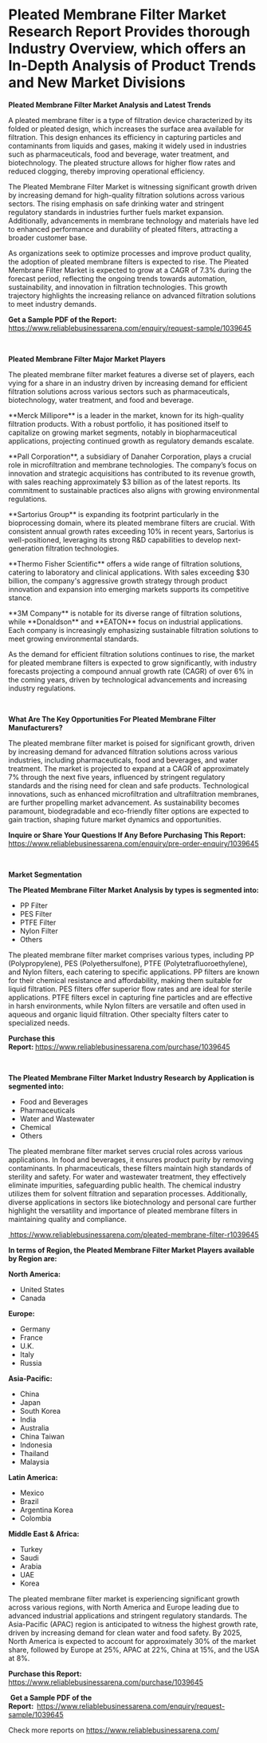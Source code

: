 <p><h1>Pleated Membrane Filter Market Research Report Provides thorough Industry Overview, which offers an In-Depth Analysis of Product Trends and New Market Divisions</h1></p><p><strong>Pleated Membrane Filter Market Analysis and Latest Trends</strong></p>
<p><p>A pleated membrane filter is a type of filtration device characterized by its folded or pleated design, which increases the surface area available for filtration. This design enhances its efficiency in capturing particles and contaminants from liquids and gases, making it widely used in industries such as pharmaceuticals, food and beverage, water treatment, and biotechnology. The pleated structure allows for higher flow rates and reduced clogging, thereby improving operational efficiency.</p><p>The Pleated Membrane Filter Market is witnessing significant growth driven by increasing demand for high-quality filtration solutions across various sectors. The rising emphasis on safe drinking water and stringent regulatory standards in industries further fuels market expansion. Additionally, advancements in membrane technology and materials have led to enhanced performance and durability of pleated filters, attracting a broader customer base.</p><p>As organizations seek to optimize processes and improve product quality, the adoption of pleated membrane filters is expected to rise. The Pleated Membrane Filter Market is expected to grow at a CAGR of 7.3% during the forecast period, reflecting the ongoing trends towards automation, sustainability, and innovation in filtration technologies. This growth trajectory highlights the increasing reliance on advanced filtration solutions to meet industry demands.</p></p>
<p><strong>Get a Sample PDF of the Report:&nbsp;</strong> <a href="https://www.reliablebusinessarena.com/enquiry/request-sample/1039645?utm_campaign=2202&utm_medium=2&utm_source=Github&utm_content=ia&utm_term=30012025&utm_id=pleated-membrane-filter">https://www.reliablebusinessarena.com/enquiry/request-sample/1039645</a></p>
<p>&nbsp;</p>
<p><strong>Pleated Membrane Filter Major Market Players</strong></p>
<p><p>The pleated membrane filter market features a diverse set of players, each vying for a share in an industry driven by increasing demand for efficient filtration solutions across various sectors such as pharmaceuticals, biotechnology, water treatment, and food and beverage.</p><p>**Merck Millipore** is a leader in the market, known for its high-quality filtration products. With a robust portfolio, it has positioned itself to capitalize on growing market segments, notably in biopharmaceutical applications, projecting continued growth as regulatory demands escalate.</p><p>**Pall Corporation**, a subsidiary of Danaher Corporation, plays a crucial role in microfiltration and membrane technologies. The company’s focus on innovation and strategic acquisitions has contributed to its revenue growth, with sales reaching approximately $3 billion as of the latest reports. Its commitment to sustainable practices also aligns with growing environmental regulations.</p><p>**Sartorius Group** is expanding its footprint particularly in the bioprocessing domain, where its pleated membrane filters are crucial. With consistent annual growth rates exceeding 10% in recent years, Sartorius is well-positioned, leveraging its strong R&D capabilities to develop next-generation filtration technologies.</p><p>**Thermo Fisher Scientific** offers a wide range of  filtration solutions, catering to laboratory and clinical applications. With sales exceeding $30 billion, the company's aggressive growth strategy through product innovation and expansion into emerging markets supports its competitive stance.</p><p>**3M Company** is notable for its diverse range of filtration solutions, while **Donaldson** and **EATON** focus on industrial applications. Each company is increasingly emphasizing sustainable filtration solutions to meet growing environmental standards.</p><p>As the demand for efficient filtration solutions continues to rise, the market for pleated membrane filters is expected to grow significantly, with industry forecasts projecting a compound annual growth rate (CAGR) of over 6% in the coming years, driven by technological advancements and increasing industry regulations.</p></p>
<p>&nbsp;</p>
<p><strong>What Are The Key Opportunities For Pleated Membrane Filter Manufacturers?</strong></p>
<p><p>The pleated membrane filter market is poised for significant growth, driven by increasing demand for advanced filtration solutions across various industries, including pharmaceuticals, food and beverages, and water treatment. The market is projected to expand at a CAGR of approximately 7% through the next five years, influenced by stringent regulatory standards and the rising need for clean and safe products. Technological innovations, such as enhanced microfiltration and ultrafiltration membranes, are further propelling market advancement. As sustainability becomes paramount, biodegradable and eco-friendly filter options are expected to gain traction, shaping future market dynamics and opportunities.</p></p>
<p><strong>Inquire or Share Your Questions If Any Before Purchasing This Report:</strong> <a href="https://www.reliablebusinessarena.com/enquiry/pre-order-enquiry/1039645?utm_campaign=2202&utm_medium=2&utm_source=Github&utm_content=ia&utm_term=30012025&utm_id=pleated-membrane-filter">https://www.reliablebusinessarena.com/enquiry/pre-order-enquiry/1039645</a></p>
<p>&nbsp;</p>
<p><strong>Market Segmentation</strong></p>
<p><strong>The Pleated Membrane Filter Market Analysis by types is segmented into:</strong></p>
<p><ul><li>PP Filter</li><li>PES Filter</li><li>PTFE Filter</li><li>Nylon Filter</li><li>Others</li></ul></p>
<p><p>The pleated membrane filter market comprises various types, including PP (Polypropylene), PES (Polyethersulfone), PTFE (Polytetrafluoroethylene), and Nylon filters, each catering to specific applications. PP filters are known for their chemical resistance and affordability, making them suitable for liquid filtration. PES filters offer superior flow rates and are ideal for sterile applications. PTFE filters excel in capturing fine particles and are effective in harsh environments, while Nylon filters are versatile and often used in aqueous and organic liquid filtration. Other specialty filters cater to specialized needs.</p></p>
<p><strong>Purchase this Report:&nbsp;</strong><a href="https://www.reliablebusinessarena.com/purchase/1039645?utm_campaign=2202&utm_medium=2&utm_source=Github&utm_content=ia&utm_term=30012025&utm_id=pleated-membrane-filter">https://www.reliablebusinessarena.com/purchase/1039645</a></p>
<p>&nbsp;</p>
<p><strong>The Pleated Membrane Filter Market Industry Research by Application is segmented into:</strong></p>
<p><ul><li>Food and Beverages</li><li>Pharmaceuticals</li><li>Water and Wastewater</li><li>Chemical</li><li>Others</li></ul></p>
<p><p>The pleated membrane filter market serves crucial roles across various applications. In food and beverages, it ensures product purity by removing contaminants. In pharmaceuticals, these filters maintain high standards of sterility and safety. For water and wastewater treatment, they effectively eliminate impurities, safeguarding public health. The chemical industry utilizes them for solvent filtration and separation processes. Additionally, diverse applications in sectors like biotechnology and personal care further highlight the versatility and importance of pleated membrane filters in maintaining quality and compliance.</p></p>
<p><a href="https://www.reliablebusinessarena.com/pleated-membrane-filter-r1039645?utm_campaign=2202&utm_medium=2&utm_source=Github&utm_content=ia&utm_term=30012025&utm_id=pleated-membrane-filter">&nbsp;https://www.reliablebusinessarena.com/pleated-membrane-filter-r1039645</a></p>
<p><strong>In terms of Region, the Pleated Membrane Filter Market Players available by Region are:</strong></p>
<p>
    <p> <strong> North America: </strong>
        <ul>
            <li>United States</li>
            <li>Canada</li>
        </ul>
        </p> 
    <p> <strong> Europe: </strong>
        <ul>
            <li>Germany</li>
            <li>France</li>
            <li>U.K.</li>
            <li>Italy</li>
            <li>Russia</li>
        </ul>
        </p> 
    <p> <strong> Asia-Pacific: </strong>
        <ul>
            <li>China</li>
            <li>Japan</li>
            <li>South Korea</li>
            <li>India</li>
            <li>Australia</li>
            <li>China Taiwan</li>
            <li>Indonesia</li>
            <li>Thailand</li>
            <li>Malaysia</li>
        </ul>
        </p> 
    <p> <strong> Latin America: </strong>
        <ul>
            <li>Mexico</li>
            <li>Brazil</li>
            <li>Argentina Korea</li>
            <li>Colombia</li>
        </ul>
        </p> 
    <p> <strong> Middle East & Africa: </strong>
        <ul>
            <li>Turkey</li>
            <li>Saudi</li>
            <li>Arabia</li>
            <li>UAE</li>
            <li>Korea</li>
        </ul>
    </p>
    </p>
<p><p>The pleated membrane filter market is experiencing significant growth across various regions, with North America and Europe leading due to advanced industrial applications and stringent regulatory standards. The Asia-Pacific (APAC) region is anticipated to witness the highest growth rate, driven by increasing demand for clean water and food safety. By 2025, North America is expected to account for approximately 30% of the market share, followed by Europe at 25%, APAC at 22%, China at 15%, and the USA at 8%.</p></p>
<p><strong>Purchase this Report: </strong><a href="https://www.reliablebusinessarena.com/purchase/1039645?utm_campaign=2202&utm_medium=2&utm_source=Github&utm_content=ia&utm_term=30012025&utm_id=pleated-membrane-filter">https://www.reliablebusinessarena.com/purchase/1039645</a></p>
<p>&nbsp;<strong>Get a Sample PDF of the Report:&nbsp;&nbsp;</strong><a href="https://www.reliablebusinessarena.com/enquiry/request-sample/1039645?utm_campaign=2202&utm_medium=2&utm_source=Github&utm_content=ia&utm_term=30012025&utm_id=pleated-membrane-filter">https://www.reliablebusinessarena.com/enquiry/request-sample/1039645</a></p>
<p><strong></strong></p>
<p>Check more reports on <a href="https://www.reliablebusinessarena.com/?utm_campaign=2202&utm_medium=2&utm_source=Github&utm_content=ia&utm_term=30012025&utm_id=pleated-membrane-filter">https://www.reliablebusinessarena.com/</a></p>